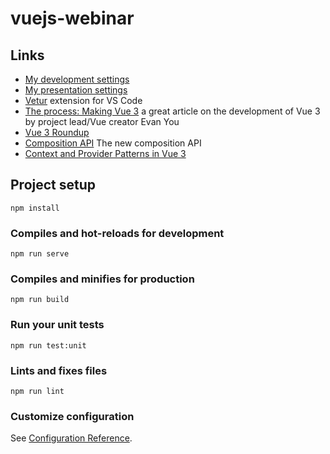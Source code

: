 # vuejs-webinar

## Links

- [My development settings](https://gist.github.com/johnpaxton/9c1b860817874d527cc2b388a9a5bc40)
- [My presentation settings](https://gist.github.com/johnpaxton/aa47f51e25f3319c7ff8b2f941a32b6a)
- [Vetur](https://vuejs.github.io/vetur/) extension for VS Code
- [The process: Making Vue 3](https://increment.com/frontend/making-vue-3/) a great article on the development of Vue 3 by project lead/Vue creator Evan You
- [Vue 3 Roundup](https://madewithvuejs.com/blog/vue-3-roundup)
- [Composition API](https://vue-composition-api-rfc.netlify.app/) The new composition API
- [Context and Provider Patterns in Vue 3](https://markus.oberlehner.net/blog/context-and-provider-pattern-with-the-vue-3-composition-api/) 

## Project setup
```
npm install
```

### Compiles and hot-reloads for development
```
npm run serve
```

### Compiles and minifies for production
```
npm run build
```

### Run your unit tests
```
npm run test:unit
```

### Lints and fixes files
```
npm run lint
```

### Customize configuration
See [Configuration Reference](https://cli.vuejs.org/config/).
